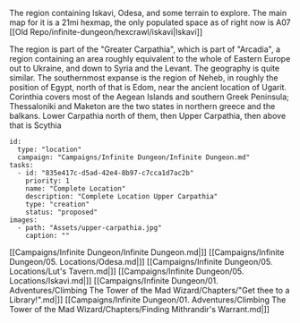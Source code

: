 The region containing Iskavi, Odesa, and some terrain to explore. The main map for it is a 21mi hexmap, the only populated space as of right now is A07 [[Old Repo/infinite-dungeon/hexcrawl/iskavi|Iskavi]]

The region is part of the "Greater Carpathia", which is part of "Arcadia", a region containing an area roughly equivalent to the whole of Eastern Europe out to Ukraine, and down to Syria and the Levant. The geography is quite similar. The southernmost expanse is the region of Neheb, in roughly the position of Egypt, north of that is Edom, near the ancient location of Ugarit. Corinthia covers most of the Aegean Islands and southern Greek Peninsula; Thessaloniki and Maketon are the two states in northern greece and the balkans. Lower Carpathia north of them, then Upper Carpathia, then above that is Scythia




```RpgManager4
id: 
  type: "location"
  campaign: "Campaigns/Infinite Dungeon/Infinite Dungeon.md"
tasks: 
  - id: "835e417c-d5ad-42e4-8b97-c7cca1d7ac2b"
    priority: 1
    name: "Complete Location"
    description: "Complete Location Upper Carpathia"
    type: "creation"
    status: "proposed"
images: 
  - path: "Assets/upper-carpathia.jpg"
    caption: ""
```


[[Campaigns/Infinite Dungeon/Infinite Dungeon.md|]]
[[Campaigns/Infinite Dungeon/05. Locations/Odesa.md|]]
[[Campaigns/Infinite Dungeon/05. Locations/Lut's Tavern.md|]]
[[Campaigns/Infinite Dungeon/05. Locations/Iskavi.md|]]
[[Campaigns/Infinite Dungeon/01. Adventures/Climbing The Tower of the Mad Wizard/Chapters/"Get thee to a Library!".md|]]
[[Campaigns/Infinite Dungeon/01. Adventures/Climbing The Tower of the Mad Wizard/Chapters/Finding Mithrandir's Warrant.md|]]